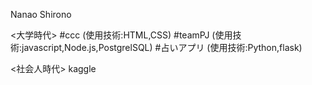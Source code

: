 Nanao Shirono

<大学時代>
#ccc 
(使用技術:HTML,CSS)
#teamPJ
(使用技術:javascript,Node.js,PostgrelSQL)
#占いアプリ
(使用技術:Python,flask)

<社会人時代>
kaggle
